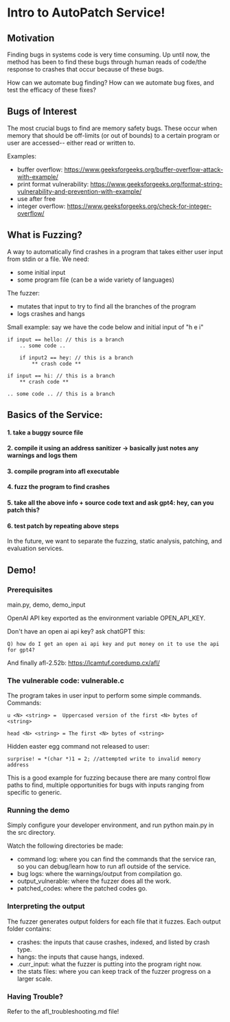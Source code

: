 # Intro to AutoPatch Service!

## Motivation
Finding bugs in systems code is very time consuming. Up until now, the method has been to find these bugs through human reads of code/the response to crashes that occur because of these bugs. 

How can we automate bug finding? How can we automate bug fixes, and test the efficacy of these fixes?

## Bugs of Interest
The most crucial bugs to find are memory safety bugs. These occur when memory that should be off-limits (or out of bounds) to a certain program or user are accessed-- either read or written to.

Examples:
- buffer overflow: https://www.geeksforgeeks.org/buffer-overflow-attack-with-example/
- print format vulnerability: https://www.geeksforgeeks.org/format-string-vulnerability-and-prevention-with-example/
- use after free
- integer overflow: https://www.geeksforgeeks.org/check-for-integer-overflow/



## What is Fuzzing?
A way to automatically find crashes in a program that takes either user input from stdin or a file.
We need:
- some initial input
- some program file (can be a wide variety of languages)

The fuzzer: 
- mutates that input to try to find all the branches of the program 
- logs crashes and hangs

Small example: say we have the code below and initial input of "h e i"

    if input == hello: // this is a branch
        .. some code ..

        if input2 == hey: // this is a branch
            ** crash code **

    if input == hi: // this is a branch
        ** crash code **

    .. some code .. // this is a branch


## Basics of the Service:

#### 1. take a buggy source file
#### 2. compile it using an address sanitizer -> basically just notes any warnings and logs them
#### 3. compile program into afl executable 
#### 4. fuzz the program to find crashes 
#### 5. take all the above info + source code text and ask gpt4: hey, can you patch this?
#### 6. test patch by repeating above steps

In the future, we want to separate the fuzzing, static analysis, patching, and evaluation services.

## Demo!
### Prerequisites
main.py, demo, demo_input

OpenAI API key exported as the environment variable OPEN_API_KEY.


Don't have an open ai api key? ask chatGPT this: 

    Q) how do I get an open ai api key and put money on it to use the api for gpt4?

And finally afl-2.52b: https://lcamtuf.coredump.cx/afl/

### The vulnerable code: vulnerable.c

The program takes in user input to perform some simple commands.
Commands:

    u <N> <string> =  Uppercased version of the first <N> bytes of <string>

    head <N> <string> = The first <N> bytes of <string>
Hidden easter egg command not released to user:

    surprise! = *(char *)1 = 2; //attempted write to invalid memory address

This is a good example for fuzzing because there are many control flow paths to find, multiple opportunities for bugs 
with inputs ranging from specific to generic.

### Running the demo
Simply configure your developer environment, and run python main.py in the src directory. 

Watch the following directories be made:
- command log: where you can find the commands that the service ran, so you can debug/learn how to run afl outside of the service.
- bug logs: where the warnings/output from compilation go.
- output_vulnerable: where the fuzzer does all the work.
- patched_codes: where the patched codes go.

### Interpreting the output
The fuzzer generates output folders for each file that it fuzzes. Each output folder contains:
- crashes: the inputs that cause crashes, indexed, and listed by crash type.
- hangs: the inputs that cause hangs, indexed.
- .curr_input: what the fuzzer is putting into the program right now.
- the stats files: where you can keep track of the fuzzer progress on a larger scale. 

### Having Trouble?
Refer to the afl_troubleshooting.md file!


